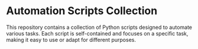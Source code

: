 # Automation Scripts Collection

This repository contains a collection of Python scripts designed to automate various tasks. Each script is self-contained and focuses on a specific task, making it easy to use or adapt for different purposes.

